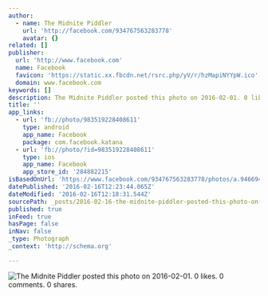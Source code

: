 ```yaml
---
author:
  - name: The Midnite Piddler
    url: 'http://facebook.com/934767563283778'
    avatar: {}
related: []
publisher:
  url: 'http://www.facebook.com'
  name: Facebook
  favicon: 'https://static.xx.fbcdn.net/rsrc.php/yV/r/hzMapiNYYpW.ico'
  domain: www.facebook.com
keywords: []
description: The Midnite Piddler posted this photo on 2016-02-01. 0 likes. 0 comments. 0 shares.
title: ''
app_links:
  - url: 'fb://photo/983519228408611'
    type: android
    app_name: Facebook
    package: com.facebook.katana
  - url: 'fb://photo/?id=983519228408611'
    type: ios
    app_name: Facebook
    app_store_id: '284882215'
isBasedOnUrl: 'https://www.facebook.com/934767563283778/photos/a.946694158757785.1073741830.934767563283778/983519228408611/?type=3'
datePublished: '2016-02-16T12:23:44.065Z'
dateModified: '2016-02-16T12:18:31.544Z'
sourcePath: _posts/2016-02-16-the-midnite-piddler-posted-this-photo-on-2016-02-01-0-likes.md
published: true
inFeed: true
hasPage: false
inNav: false
_type: Photograph
_context: 'http://schema.org'

---
```

![The Midnite Piddler posted this photo on 2016-02-01&period; 0 likes&period; 0 comments&period; 0 shares&period;](https://scontent.xx.fbcdn.net/hphotos-xpa1/t31.0-8/s720x720/12657777_983519228408611_6247870587924375064_o.jpg)